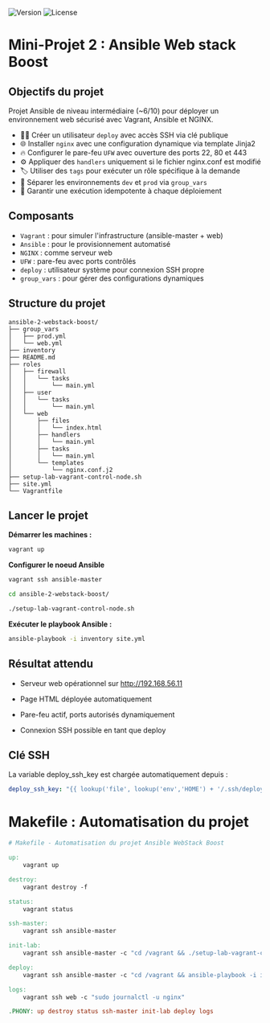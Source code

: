 ![Version](https://img.shields.io/badge/version-1.0.0-blue.svg)
![License](https://img.shields.io/badge/license-MIT-green.svg)

# Mini-Projet 2 : Ansible Web stack Boost

## Objectifs du projet

Projet Ansible de niveau intermédiaire (~6/10) pour déployer un environnement web sécurisé avec Vagrant, Ansible et NGINX.

- 🧑‍💼 Créer un utilisateur `deploy` avec accès SSH via clé publique
- 🌐 Installer `nginx` avec une configuration dynamique via template Jinja2
- 🔥 Configurer le pare-feu `UFW` avec ouverture des ports 22, 80 et 443
- ⚙️ Appliquer des `handlers` uniquement si le fichier nginx.conf est modifié
- 🏷️ Utiliser des `tags` pour exécuter un rôle spécifique à la demande
- 🧠 Séparer les environnements `dev` et `prod` via `group_vars`
- 🧪 Garantir une exécution idempotente à chaque déploiement



## Composants

- `Vagrant` : pour simuler l'infrastructure (ansible-master + web)
- `Ansible` : pour le provisionnement automatisé
- `NGINX` : comme serveur web
- `UFW` : pare-feu avec ports contrôlés
- `deploy` : utilisateur système pour connexion SSH propre
- `group_vars` : pour gérer des configurations dynamiques


## Structure du projet

```mackdown
ansible-2-webstack-boost/
├── group_vars
│   ├── prod.yml
│   └── web.yml
├── inventory
├── README.md
├── roles
│   ├── firewall
│   │   └── tasks
│   │       └── main.yml
│   ├── user
│   │   └── tasks
│   │       └── main.yml
│   └── web
│       ├── files
│       │   └── index.html
│       ├── handlers
│       │   └── main.yml
│       ├── tasks
│       │   └── main.yml
│       └── templates
│           └── nginx.conf.j2
├── setup-lab-vagrant-control-node.sh
├── site.yml
└── Vagrantfile
```

## Lancer le projet

**Démarrer les machines :**

```bash
vagrant up
```
**Configurer le noeud Ansible**

```bash
vagrant ssh ansible-master

cd ansible-2-webstack-boost/

./setup-lab-vagrant-control-node.sh
```
**Exécuter le playbook Ansible :**
```bash
ansible-playbook -i inventory site.yml
```

## Résultat attendu

- Serveur web opérationnel sur http://192.168.56.11

- Page HTML déployée automatiquement

- Pare-feu actif, ports autorisés dynamiquement

- Connexion SSH possible en tant que deploy

## Clé SSH

La variable deploy_ssh_key est chargée automatiquement depuis :
```yml
deploy_ssh_key: "{{ lookup('file', lookup('env','HOME') + '/.ssh/deploy_key.pub') }}"
```

# Makefile :  Automatisation du projet 

```makefile
# Makefile - Automatisation du projet Ansible WebStack Boost

up:
	vagrant up

destroy:
	vagrant destroy -f

status:
	vagrant status

ssh-master:
	vagrant ssh ansible-master

init-lab:
	vagrant ssh ansible-master -c "cd /vagrant && ./setup-lab-vagrant-control-node.sh"

deploy:
	vagrant ssh ansible-master -c "cd /vagrant && ansible-playbook -i inventory site.yml"

logs:
	vagrant ssh web -c "sudo journalctl -u nginx"

.PHONY: up destroy status ssh-master init-lab deploy logs
```
